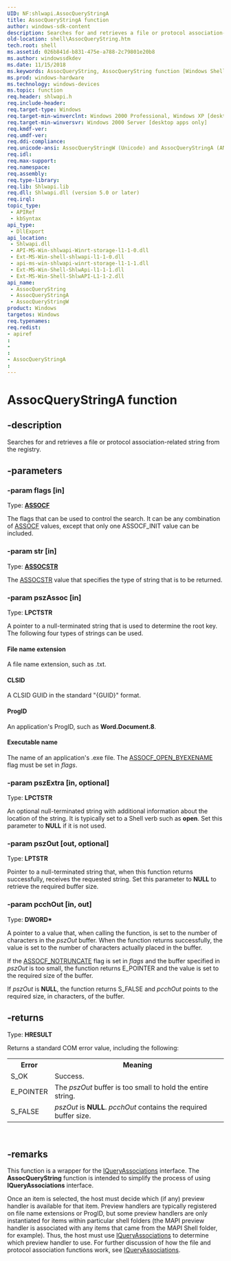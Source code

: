```yaml
---
UID: NF:shlwapi.AssocQueryStringA
title: AssocQueryStringA function
author: windows-sdk-content
description: Searches for and retrieves a file or protocol association-related string from the registry.
old-location: shell\AssocQueryString.htm
tech.root: shell
ms.assetid: 026b841d-b831-475e-a788-2c79801e20b8
ms.author: windowssdkdev
ms.date: 11/15/2018
ms.keywords: AssocQueryString, AssocQueryString function [Windows Shell], AssocQueryStringA, AssocQueryStringW, CLSID, Executable name, File name extension, ProgID, _win32_AssocQueryString, shell.AssocQueryString, shlwapi/AssocQueryString, shlwapi/AssocQueryStringA, shlwapi/AssocQueryStringW
ms.prod: windows-hardware
ms.technology: windows-devices
ms.topic: function
req.header: shlwapi.h
req.include-header: 
req.target-type: Windows
req.target-min-winverclnt: Windows 2000 Professional, Windows XP [desktop apps only]
req.target-min-winversvr: Windows 2000 Server [desktop apps only]
req.kmdf-ver: 
req.umdf-ver: 
req.ddi-compliance: 
req.unicode-ansi: AssocQueryStringW (Unicode) and AssocQueryStringA (ANSI)
req.idl: 
req.max-support: 
req.namespace: 
req.assembly: 
req.type-library: 
req.lib: Shlwapi.lib
req.dll: Shlwapi.dll (version 5.0 or later)
req.irql: 
topic_type:
 - APIRef
 - kbSyntax
api_type:
 - DllExport
api_location:
 - Shlwapi.dll
 - API-MS-Win-shlwapi-Winrt-storage-l1-1-0.dll
 - Ext-MS-Win-shell-shlwapi-l1-1-0.dll
 - api-ms-win-shlwapi-winrt-storage-l1-1-1.dll
 - Ext-MS-Win-Shell-ShlwApi-l1-1-1.dll
 - Ext-MS-Win-Shell-ShlwAPI-L1-1-2.dll
api_name:
 - AssocQueryString
 - AssocQueryStringA
 - AssocQueryStringW
product: Windows
targetos: Windows
req.typenames: 
req.redist: 
- apiref
: 
- 
: 
- AssocQueryStringA
: 
---
```


# AssocQueryStringA function


## -description


Searches for and retrieves a file or protocol association-related string from the registry.


## -parameters




### -param flags [in]

Type: <b><a href="https://msdn.microsoft.com/e67d0282-9090-43e6-aedf-bb1fc0443221">ASSOCF</a></b>

The flags that can be used to control the search. It can be any combination of <a href="https://msdn.microsoft.com/e67d0282-9090-43e6-aedf-bb1fc0443221">ASSOCF</a> values, except that only one ASSOCF_INIT value can be included.


### -param str [in]

Type: <b><a href="https://msdn.microsoft.com/b5fd3d25-3630-4dd8-acd2-d2e4ed571604">ASSOCSTR</a></b>

The <a href="https://msdn.microsoft.com/b5fd3d25-3630-4dd8-acd2-d2e4ed571604">ASSOCSTR</a> value that specifies the type of string that is to be returned.


### -param pszAssoc [in]

Type: <b>LPCTSTR</b>

A pointer to a null-terminated string that is used to determine the root key. The following four types of strings can be used.



#### File name extension

A file name extension, such as .txt.



#### CLSID

A CLSID GUID in the standard "{GUID}" format.



#### ProgID

An application's ProgID, such as <b>Word.Document.8</b>.



#### Executable name

The name of an application's .exe file. The <a href="https://msdn.microsoft.com/e67d0282-9090-43e6-aedf-bb1fc0443221">ASSOCF_OPEN_BYEXENAME</a> flag must be set in <i>flags</i>.


### -param pszExtra [in, optional]

Type: <b>LPCTSTR</b>

An optional null-terminated string with additional information about the location of the string. It is typically set to a Shell verb such as <b>open</b>. Set this parameter to <b>NULL</b> if it is not used.


### -param pszOut [out, optional]

Type: <b>LPTSTR</b>

Pointer to a null-terminated string that, when this function returns successfully, receives the requested string. Set this parameter to <b>NULL</b> to retrieve the required buffer size.


### -param pcchOut [in, out]

Type: <b>DWORD*</b>

A pointer to a value that, when calling the function, is set to the number of characters in the <i>pszOut</i> buffer. When the function returns successfully, the value is set to the number of characters actually placed in the buffer.

If the <a href="https://msdn.microsoft.com/e67d0282-9090-43e6-aedf-bb1fc0443221">ASSOCF_NOTRUNCATE</a> flag is set in <i>flags</i> and the buffer specified in <i>pszOut</i> is too small, the function returns E_POINTER and the value is set to the required size of the buffer.

If <i>pszOut</i> is <b>NULL</b>, the function returns S_FALSE and <i>pcchOut</i> points to the required size, in characters, of the buffer.


## -returns



Type: <b>HRESULT</b>

Returns a standard COM error value, including the following:
    
                        

<table class="clsStd">
<tr>
<th>Error</th>
<th>Meaning</th>
</tr>
<tr>
<td>S_OK</td>
<td>Success.</td>
</tr>
<tr>
<td>E_POINTER</td>
<td>The <i>pszOut</i> buffer is too small to hold the entire string.</td>
</tr>
<tr>
<td>S_FALSE</td>
<td><i>pszOut</i> is <b>NULL</b>. <i>pcchOut</i> contains the required buffer size.</td>
</tr>
</table>
 




## -remarks



This function is a wrapper for the <a href="https://msdn.microsoft.com/8edb99d3-5860-4d78-a750-1df34cdfc313">IQueryAssociations</a> interface. The <b>AssocQueryString</b> function is intended to simplify the process of using <b>IQueryAssociations</b> interface.

Once an item is selected, the host must decide which (if any) preview handler is available for that item. Preview handlers are typically registered on file name extensions or ProgID, but some preview handlers are only instantiated for items within particular shell folders (the MAPI preview handler is associated with any items that came from the MAPI Shell folder, for example). Thus, the host must use <a href="https://msdn.microsoft.com/8edb99d3-5860-4d78-a750-1df34cdfc313">IQueryAssociations</a> to determine which preview handler to use. For further discussion of how the file and protocol association functions work, see <a href="https://msdn.microsoft.com/8edb99d3-5860-4d78-a750-1df34cdfc313">IQueryAssociations</a>.



